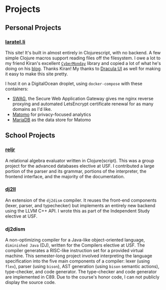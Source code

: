 # Projects

## Personal Projects

### [laratel.li](https://github.com/lucianolaratelli/laratel.li)

This site! It's built in almost entirely in Clojurescript, with no backend. A
few simple Clojure macros support reading files off the filesystem. I owe a lot
to my friend Kiran's excellent
[`CyberMonday`](https://github.com/kiranshila/cybermonday) library and copied a
lot of what he's doing on his [blog](https://blog.kiranshila.com/). Thanks
Kiran! My thanks to [Dracula UI](https://draculatheme.com/ui) as well for making
it easy to make this site pretty.

I host it on a DigitalOcean droplet, using `docker-compose` with these containers:

- [SWAG](https://docs.linuxserver.io/images/docker-swag), the Secure Web
  Application Gateway gives me nginx reverse proxying and automated LetsEncrypt
  certificate renewal for as many domains as I'd like.
- [Matomo](https://github.com/matomo-org/docker) for privacy-focused analytics
- [MariaDB](https://hub.docker.com/_/mariadb/) as the data store for Matomo

## School Projects

### [reljr](https://github.com/reljr/reljr)

A relational algebra evaluator written in Clojure(script). This was a group
project for the advanced databases elective at USF. I contributed a large
portion of the parser and its grammar, portions of the interpreter, the frontend
interface, and the majority of the documentation.

### [dj2ll](https://github.com/lucianolaratelli/dj2ll-public)

An extension of the `dj2dism` compiler. It reuses the front-end components
(lexer, parser, and typechecker) but implements an entirely new backend using
the LLVM C++ API. I wrote this as part of the Independent Study elective at USF.

### dj2dism

A non-optimizing compiler for a Java-like object-oriented language, `diminished Java` (DJ), written for the Compilers elective at USF. The compiler generates a
RISC-like instruction set for a provided virtual machine. This semester-long
project involved interpreting the language specification into the five main
components of a compiler: lexer (using `flex`), parser (using `bison`), AST
generation (using `bison` semantic actions), type-checker, and code generator.
The type-checker and code generator are implemented in C89. Due to the course's
honor code, I can not publicly display the source code.
